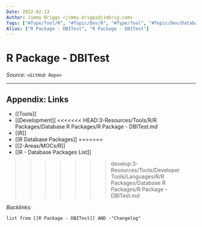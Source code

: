 ```yaml
---
Date: 2022-02-13
Author: Jimmy Briggs <jimmy.briggs@jimbrig.com>
Tags: ["#Type/Tool/R", "#Topic/Dev/R", "#Type/Tool", "#Topic/Dev/Database"]
Alias: ["R Package - DBITest", "R Package - DBITest"]
---
```


# R Package - DBITest

*Source: `<GitHub Repo>`*

***

## Appendix: Links

- [[Tools]]
- [[Development]]
<<<<<<< HEAD:3-Resources/Tools/R/R Packages/Database R Packages/R Package - DBITest.md
- [[R]]
- [[R Database Packages]]
=======
- [[2-Areas/MOCs/R]]
- [[R - Database Packages List]]
>>>>>>> develop:3-Resources/Tools/Developer Tools/Languages/R/R Packages/Database R Packages/R Package - DBITest.md


*Backlinks:*

```dataview
list from [[R Package - DBITest]] AND -"Changelog"
```